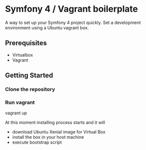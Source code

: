 # Symfony 4 / Vagrant boilerplate

A way to set up your Symfony 4 project quickly. Set a development environment using
a Ubuntu vagrant box. 

## Prerequisites

- Virtualbox
- Vagrant

## Getting Started

### Clone the repository


### Run vagrant

vagrant up


At this moment installing process starts and it will

- download Ubuntu Xenial image for Virtual Box
- install the box in your host machine
- execute bootstrap script



  